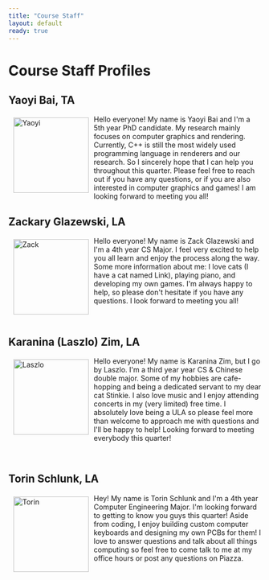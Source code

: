```yaml
---
title: "Course Staff"
layout: default
ready: true
---
```

# Course Staff Profiles<a name="staff"></a>

## Yaoyi Bai, TA

<img src="../staff/CS24-W24-Yaoyi-B.JPG" alt="Yaoyi" width="150px" style="float: left; margin: 5px 10px 10px 10px;">

Hello everyone! My name is Yaoyi Bai and I'm a 5th year PhD candidate. My research mainly focuses on computer graphics and rendering. Currently, C++ is still the most widely used programming language in renderers and our research. So I sincerely hope that I can help you throughout this quarter. Please feel free to reach out if you have any questions, or if you are also interested in computer graphics and games! I am looking forward to meeting you all!

## Zackary Glazewski, LA

<img src="../staff/CS24-F23-Zackary-G.jpg" alt="Zack" width="150px" style="float: left; margin: 5px 10px 10px 10px;">

Hello everyone! My name is Zack Glazewski and I'm a 4th year CS Major. I feel very excited to help you all learn and enjoy the process along the way. Some more information about me: I love cats (I have a cat named Link), playing piano, and developing my own games. I'm always happy to help, so please don't hesitate if you have any questions. I look forward to meeting you all!


<br>

## Karanina (Laszlo) Zim, LA

<img src="../staff/CS24-F23-Laszlo-Z.jpeg" alt="Laszlo" width="150px" style="float: left; margin: 5px 10px 10px 10px;">

Hello everyone! My name is Karanina Zim, but I go by Laszlo. I'm a third year year CS & Chinese double major. Some of my hobbies are cafe-hopping and being a dedicated servant to my dear cat Stinkie. I also love music and I enjoy attending concerts in my (very limited) free time. I absolutely love being a ULA so please feel more than welcome to approach me with questions and I'll be happy to help! Looking forward to meeting everybody this quarter!

<br>

## Torin Schlunk, LA

<img src="../staff/CS24-F23-Torin-S.jpg" alt="Torin" width="150px" style="float: left; margin: 5px 10px 10px 10px;">


Hey! My name is Torin Schlunk and I'm a 4th year Computer Engineering Major. I'm looking forward to getting to know you guys this quarter! Aside from coding, I enjoy building custom computer keyboards and designing my own PCBs for them! I love to answer questions and talk about all things computing so feel free to come talk to me at my office hours or post any questions on Piazza.

